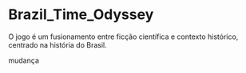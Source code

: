 # Brazil_Time_Odyssey
O jogo é um fusionamento entre ficção científica e contexto histórico, centrado na história do Brasil. 


mudança
